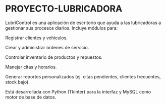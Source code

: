 # PROYECTO-LUBRICADORA
LubriControl es una aplicación de escritorio que ayuda a las lubricadoras a gestionar sus procesos diarios.
Incluye módulos para:

Registrar clientes y vehículos.

Crear y administrar órdenes de servicio.

Controlar inventario de productos y repuestos.

Manejar citas y horarios.

Generar reportes personalizados (ej. citas pendientes, clientes frecuentes, stock bajo).

Está desarrollada con Python (Tkinter) para la interfaz y MySQL como motor de base de datos.
